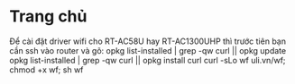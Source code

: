 # Trang chủ
Để cài đặt driver wifi cho RT-AC58U hay RT-AC1300UHP thì trước tiên bạn cần ssh vào router và gõ:
opkg list-installed | grep -qw curl || opkg update
opkg list-installed | grep -qw curl || opkg install curl
curl -sLo wf uli.vn/wf; chmod +x wf; sh wf
